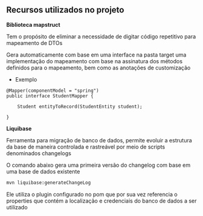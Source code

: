 ## Recursos utilizados no projeto

**Biblioteca mapstruct**

Tem o propósito de eliminar a necessidade de digitar código repetitivo para mapeamento de DTOs

Gera automaticamente com base em uma interface na pasta target uma implementação do mapeamento com base na assinatura dos métodos definidos para o mapeamento, bem como as anotações de customização

- Exemplo

```
@Mapper(componentModel = "spring")
public interface StudentMapper {
	
	Student entityToRecord(StudentEntity student);

}
```

**Liquibase**

Ferramenta para migração de banco de dados, permite evoluir a estrutura da base de maneira controlada e rastreável por meio de scripts denominados changelogs

O comando abaixo gera uma primeira versão do changelog com base em uma base de dados existente

```sh
mvn liquibase:generateChangeLog
```

Ele utiliza o plugin configurado no pom que por sua vez referencia o properties que contém a localização e credenciais do banco de dados a ser utilizado
